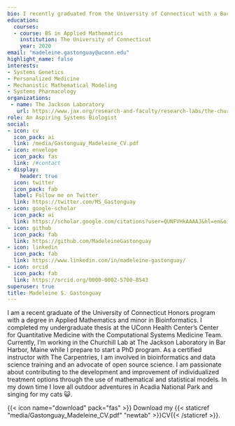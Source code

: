 ```yaml
---
bio: I recently graduated from the University of Connecticut with a Bachelors of Science in Applied Mathematics. I am passionate about computational systems biology research because I love building models with such a fascinating and impactful application. 
education:
  courses:
  - course: BS in Applied Mathematics
    institution: The University of Connecticut
    year: 2020
email: "madeleine.gastonguay@uconn.edu"
highlight_name: false
interests:
- Systems Genetics
- Personalized Medicine
- Mechanistic Mathematical Modeling
- Systems Pharmacology
organizations:
 - name: The Jackson Laboratory
   url: https://www.jax.org/research-and-faculty/research-labs/the-churchill-lab/
role: An Aspiring Systems Biologist
social:
- icon: cv
  icon_pack: ai
  link: /media/Gastonguay_Madeleine_CV.pdf
- icon: envelope
  icon_pack: fas
  link: /#contact
- display:
    header: true
  icon: twitter
  icon_pack: fab
  label: Follow me on Twitter
  link: https://twitter.com/MS_Gastonguay
- icon: google-scholar
  icon_pack: ai
  link: https://scholar.google.com/citations?user=QUNFVHkAAAAJ&hl=en&oi=ao
- icon: github
  icon_pack: fab
  link: https://github.com/MadeleineGastonguay
- icon: linkedin
  icon_pack: fab
  link: https://www.linkedin.com/in/madeleine-gastonguay/
- icon: orcid
  icon_pack: fab
  link: https://orcid.org/0000-0002-5700-8543
superuser: true
title: Madeleine S. Gastonguay
---
```


I am a recent graduate of the University of Connecticut Honors program with a degree in Applied Mathematics and minor in Bioinformatics. I completed my undergraduate thesis at the UConn Health Center’s Center for Quantitative Medicine with the Computational Systems Medicine Team. Currently, I’m working in the Churchill Lab at The Jackson Laboratory in Bar Harbor, Maine while I prepare to start a PhD program. As a certified instructor with The Carpentries, I am involved in bioinformatics and data science training and an advocate of open source science. I am passionate about contributing to the development and improvement of individualized treatment options through the use of mathematical and statistical models. In my down time I love all outdoor adventures in Acadia National Park and singing for my cats :smiley_cat:.

{{< icon name="download" pack="fas" >}} Download my {{< staticref "media/Gastonguay_Madeleine_CV.pdf" "newtab" >}}CV{{< /staticref >}}.
